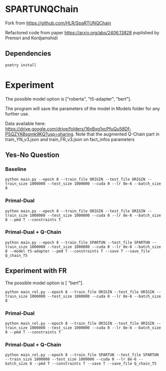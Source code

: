 # SPARTUNQChain



Fork from https://github.com/HLR/SpaRTUNQChain

Refactored code from paper https://arxiv.org/abs/2406.13828 puplished by Premsri and Kordjamshidi

## Dependencies



```python 
poetry install
```

# Experiment

The possible model option is ["roberta", "t5-adapter", "bert"].

The program will save the parameters of the model in Models folder for any further use.

Data available here: https://drive.google.com/drive/folders/16nBxg1xcPfuQu58Df-PSQZYABsgmk9KQ?usp=sharing.
Note that the augmented Q-Chain part in train_YN_v3.json and train_FR_v3.json on fact_infos parameters


## Yes-No Question

### Baseline
```commandline
python main.py --epoch 8 --train_file ORIGIN --test_file ORIGIN --train_size 1000000 --test_size 1000000 --cuda 0 --lr 8e-6 --batch_size 8
```
### Primal-Dual
```commandline
python main.py --epoch 8 --train_file ORIGIN --test_file ORIGIN --train_size 1000000 --test_size 1000000 --cuda 0 --lr 8e-6 --batch_size 8 --pmd T --constraints T
```
### Primal-Dual + Q-Chain
```commandline
python main.py --epoch 8 --train_file SPARTUN --test_file SPARTUN --train_size 1000000 --test_size 1000000 --cuda 0 --lr 8e-6 --batch_size 8 --model t5-adapter --pmd T --constraints T --save T --save_file Q_chain_T5
```

## Experiment with FR
The possible model option is [ "bert"].
```commandline
python main_rel.py --epoch 8 --train_file ORIGIN --test_file ORIGIN --train_size 1000000 --test_size 1000000 --cuda 0 --lr 8e-6 --batch_size 8
```
### Primal-Dual
```commandline
python main_rel.py --epoch 8 --train_file ORIGIN --test_file ORIGIN --train_size 1000000 --test_size 1000000 --cuda 0 --lr 8e-6 --batch_size 8 --pmd T --constraints T
```
### Primal-Dual + Q-Chain
```commandline
python main_rel.py --epoch 8 --train_file SPARTUN --test_file SPARTUN --train_size 1000000 --test_size 1000000 --cuda 0 --lr 8e-6 --batch_size 8 --pmd T --constraints T --save T --save_file Q_chain_T5
```
